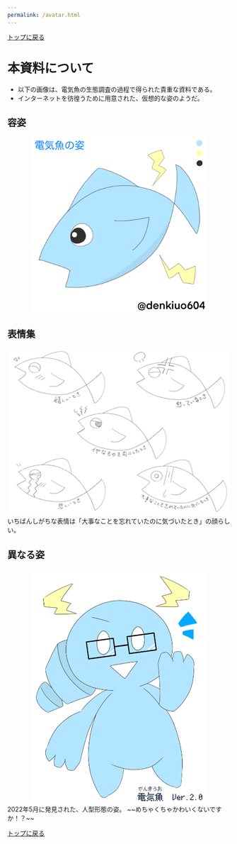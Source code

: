 ```yaml
---
permalink: /avatar.html
---
```


[トップに戻る](/)

# 本資料について
- 以下の画像は、電気魚の生態調査の過程で得られた貴重な資料である。
- インターネットを彷徨うために用意された、仮想的な姿のようだ。

## 容姿
<img src="/img/figure.png" alt="電気魚の姿" width="400" style="display: block; margin: auto">

## 表情集
![電気魚の表情集](/img/faces.png)
いちばんしがちな表情は「大事なことを忘れていたのに気づいたとき」の顔らしい。

## 異なる姿
<img src="/img/figure2.png" alt="電気魚の人型形態" width="400" style="display: block; margin: auto">
2022年5月に発見された、人型形態の姿。
~~めちゃくちゃかわいくないですか！？~~

[トップに戻る](/)
